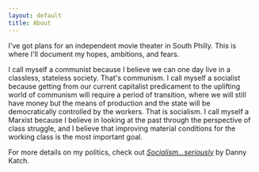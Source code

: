 ```yaml
---
layout: default
title: About
---
```


I've got plans for an independent movie theater in South Philly. This is where I'll document my hopes, ambitions, and fears.

I call myself a communist because I believe we can one day live in a classless, stateless society. That's communism. I call myself a socialist because getting from our current capitalist predicament to the uplifting world of communism will require a period of transition, where we will still have money but the means of production and the state will be democratically controlled by the workers. That is socialism. I call myself a Marxist because I believe in looking at the past through the perspective of class struggle, and I believe that improving material conditions for the working class is the most important goal.

For more details on my politics, check out [_Socialism...seriously_](https://www.haymarketbooks.org/books/740-socialism-seriously) by Danny Katch.